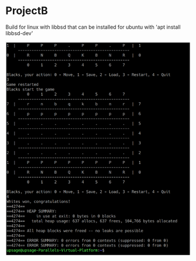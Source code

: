 # ProjectB

Build for linux with libbsd that can be installed for ubuntu with 'apt install libbsd-dev'

!["valgrind passes"](https://github.com/ArtemMartus/ProjectB/raw/master/valgrind.png)